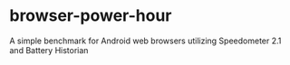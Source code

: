 # browser-power-hour
A simple benchmark for Android web browsers utilizing Speedometer 2.1 and Battery Historian
